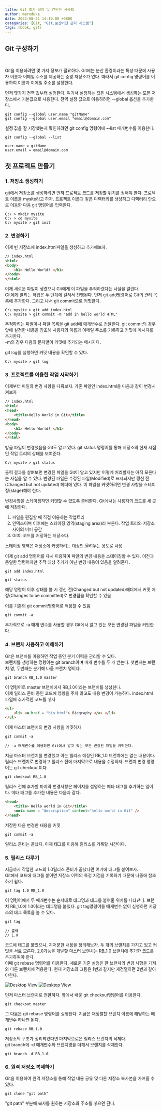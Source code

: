 ```yaml
---
title: Git 초기 설정 및 간단한 사용법
author: maruduke
date: 2023-08-21 14:10:00 +0800
categories: [Git, "Git,분산버전 관리 시스템"]
tags: [book, git]
---
```


## Git 구성하기
<br>

Git을 이용하려면 몇 가지 정보가 필요하다. Git에는 분산 환경이라는 특성 때문에 사용자 이름과 이메일 주소를 제공하는 중앙 저장소가 없다. 따라서 git config 명령어를 이용하여 이름과 이메일 주소를 설정한다.
 <br>

먼저 몇가지 전역 값부터 설정한다. 여기서 설정하는 값은 시스템에서 생성하는 모든 저장소에서 기본값으로 사용한다. 전역 설정 값으로 이용하려면 --global 옵션을 추가한다.  
```console
git config --global user.name "gitName"
git config --global user.email "email@domain.com"
```

설정 값을 잘 저장했는지 확인하려면 git config 명령어에 --list 매개변수를 이용한다.  


```console
git config --global --list

user.name = gitName
user.email = email@domain.com
```

## 첫 프로젝트 만들기

### 1. 저장소 생성하기

git에서 저장소를 생성하려면 먼저 프로젝트 코드를 저장할 위치를 정해야 한다. 프로젝트 이름을 mysite라고 하자. 프로젝트 이름과 같은 디렉터리를 생성하고 디렉터리 안으로 이동한 다음 git 명령어를 입력한다.  
  
```console
C:\ > mkdir mysite
C:\ > cd mysite
C:\ mysite > git init
```

### 2. 변경하기

이제 빈 저장소에 index.html파일을 생성하고 추가해보자.
```html
// index.html
<html>
<body>
    <h1> Hello World! </h1>
</body>
</html>
```
이제 새로운 파일이 생겼으니 Git에게 이 파일을 추적하겠다는 사실을 알린다.  
Git에게 알리는 작업은 두 단계에 걸쳐서 진행된다. 먼저 git add명령어로 Git의 관리 목록에 추가한다. 그리고 나서 git commit으로 커밋한다.  

``` console
C:\ mysite > git add index.html
C:\ mysite > git commit -m "add in hello world HTML"
```

추적하려는 파일이나 파일 목록을 git add에 매개변수로 전달한다.
git commit의 경우 앞에 설정한 내용을 참조해 사용자의 이름과 이메일 주소를 기록하고 커밋에 메시지를 추가한다.  
-m의 경우 다음의 문자열이 커밋에 추가되는 메시지다.

git log를 실행하면 커밋 내용을 확인할 수 있다.  
``` console
C:\ mysite > git log
```
### 3. 프로젝트를 이용한 작업 시작하기

이제부터 파일의 변경 사항을 다뤄보자.
기존 파일인 index.html을 다음과 같이 변경시켜보자  
```html
// index.html
<html>
<head>
    <title>Hello World in Git</title>
</head>
<body>
    <h1> Hello World! </h1>
</body>
</html>
```
방금 파일이 변경했음을 Git도 알고 있다. git status 명령어를 통해 저장소의 현재 시점인 작업 트리의 상태를 보여준다.  
```console
C:\ mysite > git status
```
출력 결과를 살펴보면 변경된 파일을 Git이 알고 있지만 어떻게 처리할지는 아직 모른다는 사실을 알 수 있다. 변경된 파일은 수정된 파일(Modified)로 표시되지만 갱신 전(Changed but not updated) 헤더에 있다. 이 파일을 커밋하려면 변경 사항을 스테이징(stage)해야 한다.
  
변경사항을 스테이징하면 커밋할 수 있도록 준비한다. Git에서는 사용자의 코드를 세 곳에 저장한다.  
1. 파일을 편집할 때 직접 이용하는 작업트리
2. 인덱스이며 이후에는 스테이징 영역(staging area)라 부른다. 작업 트리와 저장소 사이의 버퍼 공간
3. Git이 코드를 저장하는 저장소다.  

스테이징 영역은 저장소에 커밋하려는 대상만 올려두는 용도로 사용
  
이제 git add 명령어를 다시 이용하여 파일의 변경 내용을 스테이징할 수 있다.
이전과 동일한 명령어지만 추적 대상 추가가 아닌 변경 내용이 있음을 알려준다.  
```console
git add index.html

git status
```
해당 명령어 이후 상태를 볼 시 갱신 전(Changed but not updated)헤더에서 커밋 예정(Changes to be committed)로 변경됨을 확인할 수 있음

이를 기존의 git commit명령어로 적용할 수 있음  
```console
git commit -a
```
추가적으로 -a 매개 변수를 사용할 경우 Git에서 알고 있는 모든 변경된 파일을 커밋한다.  

### 4. 브랜치 사용하고 이해하기

Git은 브랜치를 이용하면 작업 중인 분기 이력을 관리할 수 있다.  
브랜치를 생성하는 명령어는 git branch이며 매개 변수를 두 개 받는다. 첫번째는 브랜치 명, 두번째는 분기해 나올 브랜치 명이다.  
```console
git branch RB_1.0 master
```
이 명령어로 master 브랜치에서 RB_1.0이라는 브랜치를 생성한다.  
이제 릴리스 준비 중인 코드에 영향을 주지 않고도 내용 변경이 가능하다.
index.html 파일에 추가적인 코드를 넣자  
``` HTML
<ul>
    <li> <a href = "bio.html"> Biography </a> </li>
</ul>
```
이제 마스터 브랜치의 변경 사항을 커밋하자  
```console
git commit -a

// -a 매개변수를 이용하면 Git에서 알고 있는 모든 변경된 파일을 커밋한다.
```
지금 마스터 브랜치를 변경했고 이는 릴리스 예정인 RB_1.0 브랜치에는 없는 내용이다. 릴리스 브랜치로 변경하고 릴리스 전에 마지막으로 내용을 수정하자. 브랜치 변경 명령어는 git checkout이다.  
```console
git checkout RB_1.0
```
릴리스 전에 추가할 마지막 변경사항은 페이지를 설명하는 메타 태그를 추가하는 일이다. 메타 태그를 추가한 내용은 다음과 같다.  
```html
<head>
    <title> Hello world in Git</title>
    <meta name = "description" content="hello world in Git" />
</head>
```
저장한 다음 변경한 내용을 커밋  
```console
git commit -a
```
릴리스 준비는 끝났다. 이제 태그를 이용해 릴리스를 기록할 시간이다.

### 5. 릴리스 다루기

지금까지 작업한 코드의 1.0릴리스 준비가 끝났다면 여기에 태그를 붙여보자.  
Git에서 코드에 태그를 붙이면 저장소 이력의 특정 지점을 기록하기 때문에 나중에 참조하기 쉽다.  
```console
git tag 1.0 RB_1.0
```
이 명령어에서 두 매개변수는 순서대로 태그명과 태그를 붙여둘 위치를 나타낸다. 브랜치 RB_1.0에 1.0이라는 태그명을 붙였다. git tag명령어를 매개변수 없이 실행하면 저장소의 태그 목록을 볼 수 있다.  
```console
git tag

// 출력
// 1.0
```
코드에 태그를 붙였으니, 지저분한 내용을 정리해보자. 두 개의 브랜치를 가지고 있고 커밋을 서로 모른다. 2.0기능을 개발할 마스터 브랜치는 RB_1.0 브랜치에 추가한 <meta> 코드를 추가하여야 한다.  
이때 git rebase 명령어를 이용한다. 새로운 기준 설정은 한 브랜치의 변경 사항을 가져와 다른 브랜치에 적용한다. 현재 저장소의 그림은 1번과 같지만 재정렬하면 2번과 같아야한다.
<br>

![Desktop View](/assets/img/Git/1.png)
![Desktop View](/assets/img/Git/2.png)

먼저 마스터 브랜치로 전환하자. 앞에서 배운 git checkout명령어를 이용한다.

```console
git checkout master
```
그 다음은 git rebase 명령어를 실행한다. 지금은 재정렬할 브랜치 이름에 해당하는 매개변수 하나면 된다.

```console
git rebase RB_1.0
```

저장소의 구조가 정리되었다면 마지막으로은 릴리스 브랜치의 삭제다.  
git branch에 -d 매개변수와 브랜치명을 더해서 브랜치를 삭제한다.  

```console
git branch -d RB_1.0
```

### 6. 원격 저장소 복제하기

Git을 이용하여 원격 저장소를 통해 작업 내용 공유 및 다른 저장소 복사본을 가져올 수 있다.  
``` console
git clone "git path"
```
"git path" 부분에 복사를 원하는 저장소의 주소를 넣으면 된다.

